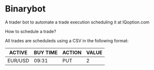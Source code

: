 # Binarybot

A trader bot to automate a trade execution scheduling it at IQoption.com 

How to schedule a trade? 

All trades are scheduleds using a CSV in the following format: 

| ACTIVE  | BUY TIME | ACTION | VALUE |
|---------|----------|--------|-------|
| EUR/USD | 09:31    | PUT    | 2     |

